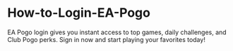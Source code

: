 # How-to-Login-EA-Pogo
EA Pogo login gives you instant access to top games, daily challenges, and Club Pogo perks. Sign in now and start playing your favorites today!
